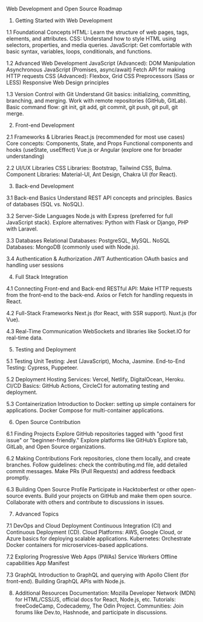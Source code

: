 Web Development and Open Source Roadmap

1. Getting Started with Web Development

1.1 Foundational Concepts
HTML: Learn the structure of web pages, tags, elements, and attributes.
CSS: Understand how to style HTML using selectors, properties, and media queries.
JavaScript: Get comfortable with basic syntax, variables, loops, conditionals, and functions.

1.2 Advanced Web Development
JavaScript (Advanced):
DOM Manipulation
Asynchronous JavaScript (Promises, async/await)
Fetch API for making HTTP requests
CSS (Advanced):
Flexbox, Grid
CSS Preprocessors (Sass or LESS)
Responsive Web Design principles

1.3 Version Control with Git
Understand Git basics: initializing, committing, branching, and merging.
Work with remote repositories (GitHub, GitLab).
Basic command flow: git init, git add, git commit, git push, git pull, git merge.

2. Front-end Development

2.1 Frameworks & Libraries
React.js (recommended for most use cases)
Core concepts: Components, State, and Props
Functional components and hooks (useState, useEffect)
Vue.js or Angular (explore one for broader understanding)

2.2 UI/UX Libraries
CSS Libraries: Bootstrap, Tailwind CSS, Bulma.
Component Libraries: Material-UI, Ant Design, Chakra UI (for React).

3. Back-end Development

3.1 Back-end Basics
Understand REST API concepts and principles.
Basics of databases (SQL vs. NoSQL).

3.2 Server-Side Languages
Node.js with Express (preferred for full JavaScript stack).
Explore alternatives: Python with Flask or Django, PHP with Laravel.

3.3 Databases
Relational Databases: PostgreSQL, MySQL.
NoSQL Databases: MongoDB (commonly used with Node.js).

3.4 Authentication & Authorization
JWT Authentication
OAuth basics and handling user sessions

4. Full Stack Integration

4.1 Connecting Front-end and Back-end
RESTful API: Make HTTP requests from the front-end to the back-end.
Axios or Fetch for handling requests in React.

4.2 Full-Stack Frameworks
Next.js (for React, with SSR support).
Nuxt.js (for Vue).

4.3 Real-Time Communication
WebSockets and libraries like Socket.IO for real-time data.

5. Testing and Deployment

5.1 Testing
Unit Testing: Jest (JavaScript), Mocha, Jasmine.
End-to-End Testing: Cypress, Puppeteer.

5.2 Deployment
Hosting Services: Vercel, Netlify, DigitalOcean, Heroku.
CI/CD Basics: GitHub Actions, CircleCI for automating testing and deployment.

5.3 Containerization
Introduction to Docker: setting up simple containers for applications.
Docker Compose for multi-container applications.

6. Open Source Contribution

6.1 Finding Projects
Explore GitHub repositories tagged with "good first issue" or "beginner-friendly."
Explore platforms like GitHub’s Explore tab, GitLab, and Open Source organizations.

6.2 Making Contributions
Fork repositories, clone them locally, and create branches.
Follow guidelines: check the contributing.md file, add detailed commit messages.
Make PRs (Pull Requests) and address feedback promptly.

6.3 Building Open Source Profile
Participate in Hacktoberfest or other open-source events.
Build your projects on GitHub and make them open source.
Collaborate with others and contribute to discussions in issues.

7. Advanced Topics

7.1 DevOps and Cloud Deployment
Continuous Integration (CI) and Continuous Deployment (CD).
Cloud Platforms: AWS, Google Cloud, or Azure basics for deploying scalable applications.
Kubernetes: Orchestrate Docker containers for microservices-based applications.

7.2 Exploring Progressive Web Apps (PWAs)
Service Workers
Offline capabilities
App Manifest

7.3 GraphQL
Introduction to GraphQL and querying with Apollo Client (for front-end).
Building GraphQL APIs with Node.js.

8. Additional Resources
Documentation: Mozilla Developer Network (MDN) for HTML/CSS/JS, official docs for React, Node.js, etc.
Tutorials: freeCodeCamp, Codecademy, The Odin Project.
Communities: Join forums like Dev.to, Hashnode, and participate in discussions.
